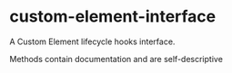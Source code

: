 # custom-element-interface
A Custom Element lifecycle hooks interface.

Methods contain documentation and are self-descriptive

